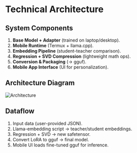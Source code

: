 # Technical Architecture

## System Components
1. **Base Model + Adapter** (trained on laptop/desktop).
2. **Mobile Runtime** (Termux + llama.cpp).
3. **Embedding Pipeline** (student-teacher comparison).
4. **Regression + SVD Compression** (lightweight math ops).
5. **Conversion & Packaging** (→ gguf).
6. **Mobile App Interface** (UI for personalization).

## Architecture Diagram
![Architecture](/images/architecture.png)

## Dataflow
1. Input data (user-provided JSON).
2. Llama-embedding script → teacher/student embeddings.
3. Regression + SVD → new safetensor.
4. Convert LoRA to gguf → final model.
5. Mobile UI loads fine-tuned gguf for inference.

